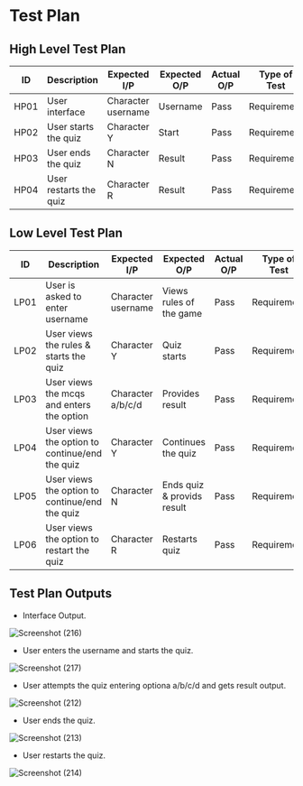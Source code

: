 # Test Plan

## High Level Test Plan

| ID | Description | Expected I/P | Expected O/P | Actual O/P | Type of Test |
|----|----------------------|-------------|-------------|-------------|--------------|
|HP01| User interface| Character username | Username | Pass| Requirement |
|HP02| User starts the quiz | Character Y | Start | Pass| Requirement |
|HP03| User ends the quiz | Character N | Result | Pass| Requirement |
|HP04| User restarts the quiz | Character R | Result | Pass| Requirement |

## Low Level Test Plan

| ID | Description | Expected I/P | Expected O/P| Actual O/P | Type of Test| ID |
|----|--------------------------|-------------|---------------|------|------------|----|
|LP01| User is asked to enter username | Character username | Views rules of the game | Pass | Requirement|HP01|
|LP02| User views the rules & starts the quiz | Character Y| Quiz starts | Pass | Requirement|HP02|
|LP03| User views the mcqs and enters the option | Character a/b/c/d | Provides result | Pass | Requirement|HP02|
|LP04| User views the option to continue/end the quiz | Character Y | Continues the quiz |Pass| Requirement|HP02|
|LP05| User views the option to continue/end the quiz | Character N | Ends quiz & provids result | Pass | Requirement|HP03|
|LP06| User views the option to restart the quiz | Character R | Restarts quiz | Pass | Requirement |HP04|

## Test Plan Outputs

* Interface Output.

 ![Screenshot (216)](https://user-images.githubusercontent.com/42509490/153711501-1200e7af-e79c-42ba-ad1b-cf8bf65bbffd.png)

* User enters the username and starts the quiz.
  
![Screenshot (217)](https://user-images.githubusercontent.com/42509490/153711526-3822287f-d92c-4935-84d9-d38d3ee92144.png)

* User attempts the quiz entering optiona a/b/c/d and gets result output.  

![Screenshot (212)](https://user-images.githubusercontent.com/42509490/153711675-f219ac6e-7480-4ca7-aaf3-cd604294dca3.png)

* User ends the quiz.

![Screenshot (213)](https://user-images.githubusercontent.com/42509490/153711721-de262028-2f0c-4931-a4ba-98d02c51c065.png)

* User restarts the quiz.

![Screenshot (214)](https://user-images.githubusercontent.com/42509490/153711745-34990b79-02fd-4357-b6f3-0815fa8f5b07.png)
